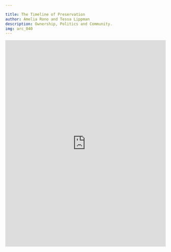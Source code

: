```yaml
---

title: The Timeline of Preservation
author: Amelia Rono and Tessa Lippman
description: Ownership, Politics and Community. 
img: arc_040
---
```

<iframe src='https://cdn.knightlab.com/libs/timeline3/latest/embed/index.html?source=v2:2PACX-1vSoNoHSFmOq663BVHUmiUYaMCaiiRO9y94F2OymyjV1n4GBqMYpics5jClAwJVAFAHusAQfJjfhSXdH&font=Default&lang=en&initial_zoom=2&height=650' width='100%' height='650' webkitallowfullscreen mozallowfullscreen allowfullscreen frameborder='0'></iframe>
